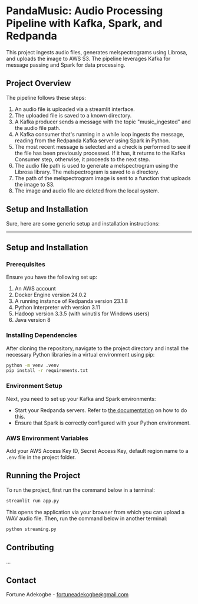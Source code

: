 
# PandaMusic: Audio Processing Pipeline with Kafka, Spark, and Redpanda

This project ingests audio files, generates melspectrograms using Librosa, and uploads the image to AWS S3. The pipeline leverages Kafka for message passing and Spark for data processing. 

## Project Overview

The pipeline follows these steps:

1. An audio file is uploaded via a streamlit interface.
2. The uploaded file is saved to a known directory.
3. A Kafka producer sends a message with the topic "music_ingested" and the audio file path.
4. A Kafka consumer that's running in a while loop ingests the message, reading from the Redpanda Kafka server using Spark in Python.
5. The most recent message is selected and a check is performed to see if the file has been previously processed. If it has, it returns to the Kafka Consumer step, otherwise, it proceeds to the next step.
6. The audio file path is used to generate a melspectrogram using the Librosa library. The melspectrogram is saved to a directory.
7. The path of the melspectrogram image is sent to a function that uploads the image to S3.
8. The image and audio file are deleted from the local system.

## Setup and Installation

Sure, here are some generic setup and installation instructions:

---

## Setup and Installation

### Prerequisites

Ensure you have the following set up:

1. An AWS account
2. Docker Engine version 24.0.2
3. A running instance of Redpanda version 23.1.8
4. Python Interpreter with version 3.11
5. Hadoop version 3.3.5 (with winutils for Windows users)
6. Java version 8

### Installing Dependencies

After cloning the repository, navigate to the project directory and install the necessary Python libraries in a virtual environment using pip:

```bash
python -m venv .venv
pip install -r requirements.txt
```

### Environment Setup

Next, you need to set up your Kafka and Spark environments:

- Start your Redpanda servers. Refer to [the documentation](https://docs.redpanda.com/docs/get-started/quick-start/) on how to do this.
- Ensure that Spark is correctly configured with your Python environment.

### AWS Environment Variables

Add your AWS Access Key ID, Secret Access Key, default region name to a `.env` file in the project folder.

## Running the Project

To run the project, first run the command below in a terminal:

```bash
streamlit run app.py
```
This opens the application via your browser from which you can upload a WAV audio file. 
Then, run the command below in another terminal:

```bash
python streaming.py
```

## Contributing

...

## Contact

Fortune Adekogbe - fortuneadekogbe@gmail.com